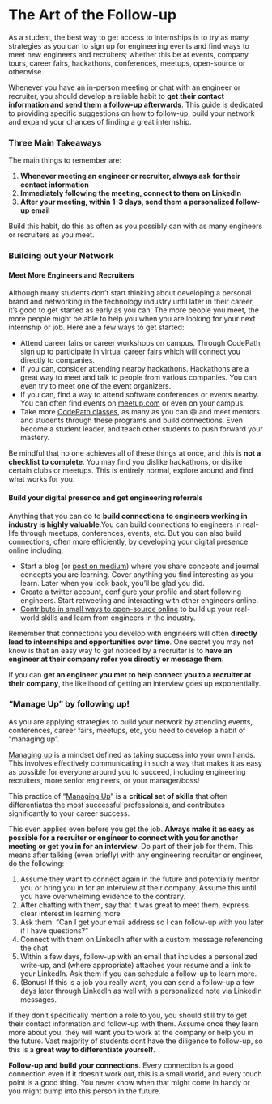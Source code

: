 # The Art of the Follow-up

As a student, the best way to get access to internships is to try as many strategies as you can to sign up for engineering events and find ways to meet new engineers and recruiters; whether this be at events, company tours, career fairs, hackathons, conferences, meetups, open-source or otherwise.

Whenever you have an in-person meeting or chat with an engineer or recruiter, you should develop a reliable habit to **get their contact information and send them a follow-up afterwards**. This guide is dedicated to providing specific suggestions on how to follow-up, build your network and expand your chances of finding a great internship.

### Three Main Takeaways <a id="Three-Main-Takeaways"></a>

The main things to remember are:

1. **Whenever meeting an engineer or recruiter, always ask for their contact information**
2. **Immediately following the meeting, connect to them on LinkedIn**
3. **After your meeting, within 1-3 days, send them a personalized follow-up email**

Build this habit, do this as often as you possibly can with as many engineers or recruiters as you meet.

### Building out your Network <a id="Building-out-your-Network"></a>

#### Meet More Engineers and Recruiters <a id="Meet-More-Engineers-and-Recruiters"></a>

Although many students don’t start thinking about developing a personal brand and networking in the technology industry until later in their career, it’s good to get started as early as you can. The more people you meet, the more people might be able to help you when you are looking for your next internship or job. Here are a few ways to get started:

* Attend career fairs or career workshops on campus. Through CodePath, sign up to participate in virtual career fairs which will connect you directly to companies.
* If you can, consider attending nearby hackathons. Hackathons are a great way to meet and talk to people from various companies. You can even try to meet one of the event organizers.
* If you can, find a way to attend software conferences or events nearby. You can often find events on [meetup.com](http://meetup.com/) or even on your campus.
* Take more [CodePath classes](https://codepath.org/classes), as many as you can 😄 and meet mentors and students through these programs and build connections. Even become a student leader, and teach other students to push forward your mastery.

Be mindful that no one achieves all of these things at once, and this is **not a checklist to complete**. You may find you dislike hackathons, or dislike certain clubs or meetups. This is entirely normal, explore around and find what works for you.

#### Build your digital presence and get engineering referrals <a id="Build-your-digital-presence-and-get-engineering-referrals"></a>

Anything that you can do to **build connections to engineers working in industry is highly valuable**.You can build connections to engineers in real-life through meetups, conferences, events, etc. But you can also build connections, often more efficiently, by developing your digital presence online including:

* Start a blog \(or [post on medium](https://medium.com/)\) where you share concepts and journal concepts you are learning. Cover anything you find interesting as you learn. Later when you look back, you’ll be glad you did.
* Create a twitter account, configure your profile and start following engineers. Start retweeting and interacting with other engineers online.
* [Contribute in small ways to open-source online](../software-engineering/your-questions-answered/#how-can-we-contribute-to-open-source-software-and-how-do-we-approach-or-get-started) to build up your real-world skills and learn from engineers in the industry.

Remember that connections you develop with engineers will often **directly lead to internships and opportunities over time**. One secret you may not know is that an easy way to get noticed by a recruiter is to **have an engineer at their company refer you directly or message them.**

If you can **get an engineer you met to help connect you to a recruiter at their company**, the likelihood of getting an interview goes up exponentially.

### “Manage Up” by following up! <a id="&#x201C;Manage-Up&#x201D;-by-following-up"></a>

As you are applying strategies to build your network by attending events, conferences, career fairs, meetups, etc, you need to develop a habit of “managing up”.

[Managing up](https://slate.com/human-interest/2018/08/managing-up-is-an-art-and-if-you-learn-it-you-can-work-harmoniously-with-any-boss.html) is a mindset defined as taking success into your own hands. This involves effectively communicating in such a way that makes it as easy as possible for everyone around you to succeed, including engineering recruiters, more senior engineers, or your manager/boss!

This practice of “[Managing Up](https://slate.com/human-interest/2018/08/managing-up-is-an-art-and-if-you-learn-it-you-can-work-harmoniously-with-any-boss.html)” is a **critical set of skills** that often differentiates the most successful professionals, and contributes significantly to your career success.

This even applies even before you get the job. **Always make it as easy as possible for a recruiter or engineer to connect with you for another meeting or get you in for an interview**. Do part of their job for them. This means after talking \(even briefly\) with any engineering recruiter or engineer, do the following:

1. Assume they want to connect again in the future and potentially mentor you or bring you in for an interview at their company. Assume this until you have overwhelming evidence to the contrary.
2. After chatting with them, say that it was great to meet them, express clear interest in learning more
3. Ask them: “Can I get your email address so I can follow-up with you later if I have questions?”
4. Connect with them on LinkedIn after with a custom message referencing the chat
5. Within a few days, follow-up with an email that includes a personalized write-up, and \(where appropriate\) attaches your resume and a link to your LinkedIn. Ask them if you can schedule a follow-up to learn more.
6. \(Bonus\) If this is a job you really want, you can send a follow-up a few days later through LinkedIn as well with a personalized note via LinkedIn messages.

If they don’t specifically mention a role to you, you should still try to get their contact information and follow-up with them. Assume once they learn more about you, they will want you to work at the company or help you in the future. Vast majority of students dont have the diligence to follow-up, so this is a **great way to differentiate yourself**.

**Follow-up and build your connections**. Every connection is a good connection even if it doesn’t work out, this is a small world, and every touch point is a good thing. You never know when that might come in handy or you might bump into this person in the future.


